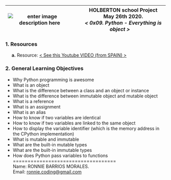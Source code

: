 |![enter image description here](https://1.bp.blogspot.com/-q5IliaSxM0Q/Tp2M2Y1vwKI/AAAAAAAAA4I/RXcz6Hisb9Q/s1600/text-x-python.png)|&nbsp;&nbsp;&nbsp;&nbsp;&nbsp;HOLBERTON school Project<br>&nbsp;&nbsp;&nbsp;&nbsp;&nbsp;May 26th 2020.<br>&nbsp;&nbsp;&nbsp;&nbsp;&nbsp;*< 0x09. Python - Everything is object >*|
|--|--|  

### **1. Resources**  

&nbsp;&nbsp;&nbsp;&nbsp;&nbsp;**a.** Resource:  [< See this Youtube VIDEO (from SPAIN) >](https://www.youtube.com/watch?v=ML2L8SvZ9RU)  

### **2. General Learning Objectives**  
- Why Python programming is awesome  
- What is an object  
- What is the difference between a class and an object or instance  
- What is the difference between immutable object and mutable object  
- What is a reference  
- What is an assignment  
- What is an alias  
- How to know if two variables are identical  
- How to know if two variables are linked to the same object  
- How to display the variable identifier (which is the memory address in the CPython implementation)  
- What is mutable and immutable  
- What are the built-in mutable types  
- What are the built-in immutable types  
- How does Python pass variables to functions  
===================================  
Name: RONNIE BARRIOS MORALES.  
Email: ronnie.coding@gmail.com
